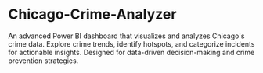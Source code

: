 # Chicago-Crime-Analyzer
An advanced Power BI dashboard that visualizes and analyzes Chicago's crime data. Explore crime trends, identify hotspots, and categorize incidents for actionable insights. Designed for data-driven decision-making and crime prevention strategies.   
